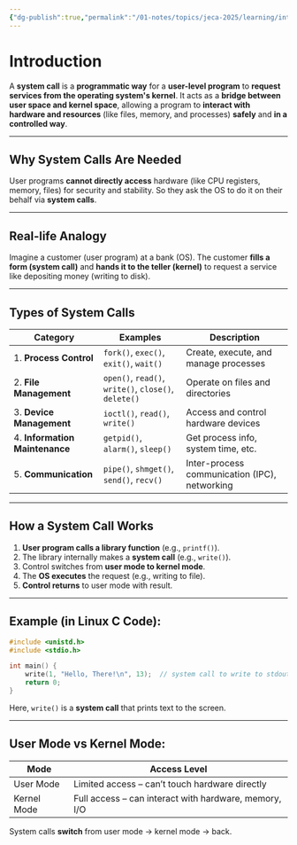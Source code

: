 ```yaml
---
{"dg-publish":true,"permalink":"/01-notes/topics/jeca-2025/learning/introduction-to-computers/05-system-calls/","tags":["#topic/jeca","#type/notes","#notes/topic/jeca/intro-to-computers"],"noteIcon":""}
---
```


# **Introduction**

A **system call** is a **programmatic way** for a **user-level program** to **request services from the operating system's kernel**. It acts as a **bridge between user space and kernel space**, allowing a program to **interact with hardware and resources** (like files, memory, and processes) **safely** and **in a controlled way**.

---
## **Why System Calls Are Needed**

User programs **cannot directly access** hardware (like CPU registers, memory, files) for security and stability. So they ask the OS to do it on their behalf via **system calls**.

---
## **Real-life Analogy**

Imagine a customer (user program) at a bank (OS). The customer **fills a form (system call)** and **hands it to the teller (kernel)** to request a service like depositing money (writing to disk).

---
## **Types of System Calls**

|Category|Examples|Description|
|---|---|---|
|1. **Process Control**|`fork()`, `exec()`, `exit()`, `wait()`|Create, execute, and manage processes|
|2. **File Management**|`open()`, `read()`, `write()`, `close()`, `delete()`|Operate on files and directories|
|3. **Device Management**|`ioctl()`, `read()`, `write()`|Access and control hardware devices|
|4. **Information Maintenance**|`getpid()`, `alarm()`, `sleep()`|Get process info, system time, etc.|
|5. **Communication**|`pipe()`, `shmget()`, `send()`, `recv()`|Inter-process communication (IPC), networking|

---
## **How a System Call Works**

1. **User program calls a library function** (e.g., `printf()`).
2. The library internally makes a **system call** (e.g., `write()`).
3. Control switches from **user mode to kernel mode**.
4. The **OS executes** the request (e.g., writing to file).
5. **Control returns** to user mode with result.

---

## **Example (in Linux C Code):**

```c
#include <unistd.h>
#include <stdio.h>

int main() {
    write(1, "Hello, There!\n", 13);  // system call to write to stdout (fd 1)
    return 0;
}
```

Here, `write()` is a **system call** that prints text to the screen.

---

## **User Mode vs Kernel Mode:**

|Mode|Access Level|
|---|---|
|User Mode|Limited access – can’t touch hardware directly|
|Kernel Mode|Full access – can interact with hardware, memory, I/O|

System calls **switch** from user mode → kernel mode → back.